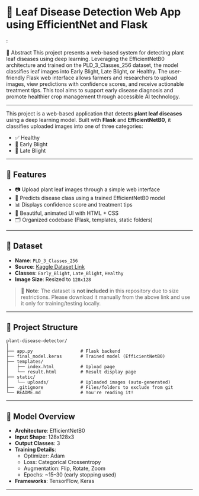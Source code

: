 # 🌿 Leaf Disease Detection Web App using EfficientNet and Flask
:

📝 Abstract
This project presents a web-based system for detecting plant leaf diseases using deep learning. Leveraging the EfficientNetB0 architecture and trained on the PLD_3_Classes_256 dataset, the model classifies leaf images into Early Blight, Late Blight, or Healthy. The user-friendly Flask web interface allows farmers and researchers to upload images, view predictions with confidence scores, and receive actionable treatment tips. This tool aims to support early disease diagnosis and promote healthier crop management through accessible AI technology.

---

This project is a web-based application that detects **plant leaf diseases** using a deep learning model. Built with **Flask** and **EfficientNetB0**, it classifies uploaded images into one of three categories:

- ✅ Healthy
- 🍂 Early Blight
- 🍂 Late Blight

---

## 🚀 Features

- 📷 Upload plant leaf images through a simple web interface
- 🤖 Predicts disease class using a trained EfficientNetB0 model
- 📊 Displays confidence score and treatment tips
- 🎨 Beautiful, animated UI with HTML + CSS
- 🗂 Organized codebase (Flask, templates, static folders)

---

## 📁 Dataset

- **Name**: `PLD_3_Classes_256`
- **Source**: [Kaggle Dataset Link](https://www.kaggle.com/datasets/smaranjitghose/plant-disease-detection-dataset)
- **Classes**: `Early_Blight`, `Late_Blight`, `Healthy`
- **Image Size**: Resized to `128x128`

> 📌 **Note**: The dataset is **not included** in this repository due to size restrictions. Please download it manually from the above link and use it only for training/testing locally.

---

## 💾 Project Structure

```
plant-disease-detector/
│
├── app.py                  # Flask backend
├── final_model.keras       # Trained model (EfficientNetB0)
├── templates/
│   ├── index.html          # Upload page
│   └── result.html         # Result display page
├── static/
│   └── uploads/            # Uploaded images (auto-generated)
├── .gitignore              # Files/folders to exclude from git
└── README.md               # You're reading it!
```

---

## 🧠 Model Overview

- **Architecture**: EfficientNetB0
- **Input Shape**: 128x128x3
- **Output Classes**: 3
- **Training Details**:
  - Optimizer: Adam
  - Loss: Categorical Crossentropy
  - Augmentation: Flip, Rotate, Zoom
  - Epochs: ~15–30 (early stopping used)
- **Frameworks**: TensorFlow, Keras

---
